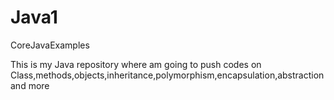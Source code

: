 # Java1
CoreJavaExamples

This is my Java repository where am going to push codes on
Class,methods,objects,inheritance,polymorphism,encapsulation,abstraction and more
